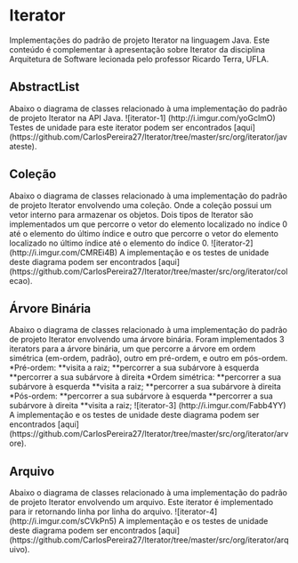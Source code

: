 # Iterator

Implementações do padrão de projeto Iterator na linguagem Java. Este conteúdo é complementar à apresentação sobre Iterator da disciplina Arquitetura de Software lecionada pelo professor Ricardo Terra, UFLA. 

<h2> AbstractList </h2>
Abaixo o diagrama de classes relacionado à uma implementação do padrão de projeto Iterator na API Java.
![iterator-1] (http://i.imgur.com/yoGclmO)
Testes de unidade para este iterator podem ser encontrados [aqui] (https://github.com/CarlosPereira27/Iterator/tree/master/src/org/iterator/javateste).

<h2> Coleção </h2>
Abaixo o diagrama de classes relacionado à uma implementação do padrão de projeto Iterator envolvendo uma coleção. Onde a coleção possui um vetor interno para armazenar os objetos. Dois tipos de Iterator são implementados um que percorre o vetor do elemento localizado no índice 0 até o elemento do último índice e outro que percorre o vetor do elemento localizado no último índice até o elemento do índice 0.
![iterator-2] (http://i.imgur.com/CMREi4B)
A implementação e os testes de unidade deste diagrama podem ser encontrados [aqui] (https://github.com/CarlosPereira27/Iterator/tree/master/src/org/iterator/colecao).

<h2> Árvore Binária </h2>
Abaixo o diagrama de classes relacionado à uma implementação do padrão de projeto Iterator envolvendo uma árvore binária. Foram implementados 3 iterators para a árvore binária, um que percorre a árvore em ordem simétrica (em-ordem, padrão), outro em pré-ordem, e outro em pós-ordem.
*Pré-ordem:
**visita a raiz;
**percorrer a sua subárvore à esquerda 
**percorrer a sua subárvore à direita 
*Ordem simétrica:
**percorrer a sua subárvore à esquerda 
**visita a raiz;
**percorrer a sua subárvore à direita 
*Pós-ordem:
**percorrer a sua subárvore à esquerda 
**percorrer a sua subárvore à direita 
**visita a raiz;
![iterator-3] (http://i.imgur.com/Fabb4YY)
A implementação e os testes de unidade deste diagrama podem ser encontrados [aqui] (https://github.com/CarlosPereira27/Iterator/tree/master/src/org/iterator/arvore).

<h2> Arquivo </h2>
Abaixo o diagrama de classes relacionado à uma implementação do padrão de projeto Iterator envolvendo um arquivo. Este iterator é implementado para ir retornando linha por linha do arquivo.
![iterator-4] (http://i.imgur.com/sCVkPn5)
A implementação e os testes de unidade deste diagrama podem ser encontrados [aqui] (https://github.com/CarlosPereira27/Iterator/tree/master/src/org/iterator/arquivo).
